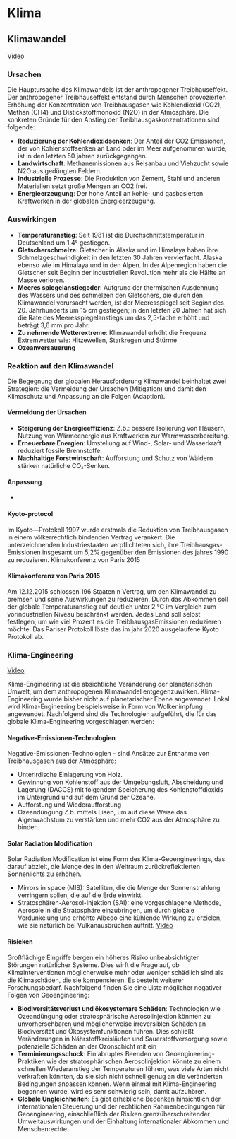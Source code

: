 # Klima

## Klimawandel
[Video](https://www.youtube.com/watch?v=tMwFNMfjFuU)

### Ursachen
Die Hauptursache des Klimawandels ist der anthropogener Treibhauseffekt. Der anthropogener Treibhauseffekt entstand durch Menschen provozierten Erhöhung der Konzentration von Treibhausgasen wie Kohlendioxid (CO2), Methan (CH4) und Distickstoffmonoxid (N2O) in der Atmosphäre. Die konkreten Gründe für den Anstieg der Treibhausgaskonzentrationen sind folgende:
- **Reduzierung der Kohlendioxidsenken**: Der Anteil der CO2 Emissionen, der von Kohlenstoffsenken an Land oder im Meer aufgenommen wurde, ist in den letzten 50 jahren zurückgegangen.
- **Landwirtschaft**: Methanemissionen aus Reisanbau und Viehzucht sowie N2O aus gedüngten Feldern.
- **Industrielle Prozesse**: Die Produktion von Zement, Stahl und anderen Materialien setzt große Mengen an CO2 frei.
- **Energieerzeugung**: Der hohe Anteil an kohle- und gasbasierten Kraftwerken in der globalen Energieerzeugung.

### Auswirkingen
  - **Temperaturanstieg**: Seit 1981 ist die Durchschnittstemperatur in Deutschland um 1,4° gestiegen.
  - **Gletscherschmelze**: Gletscher in Alaska und im Himalaya haben ihre Schmelzgeschwindigkeit in den letzten 30 Jahren vervierfacht. Alaska ebenso wie im Himalaya und in den Alpen. In der Alpenregion haben die Gletscher seit Beginn der industriellen Revolution mehr als die Hälfte an Masse verloren. 
  - **Meeres spiegelanstiegoder**: Aufgrund der thermischen Ausdehnung des Wassers und des schmelzen
den Gletschers, die durch den Klimawandel verursacht werden, ist der Meeresspiegel seit Beginn des 20. Jahrhunderts um 15 cm gestiegen; in den letzten 20 Jahren hat sich die Rate des Meeresspiegelanstiegs um das 2,5-fache erhöht und beträgt 3,6 mm pro Jahr.
  - **Zu nehmende Wetterextreme**: Klimawandel erhöht die Frequenz Extremwetter wie: Hitzewellen, Starkregen und Stürme
  - **Ozeanversauerung**

### Reaktion auf den Klimawandel
Die Begegnung der globalen Herausforderung Klimawandel beinhaltet zwei Strategien: die Vermeidung der Ursachen (Mitigation) und damit den Klimaschutz und Anpassung an die Folgen (Adaption).
#### Vermeidung der Ursachen
- **Steigerung der Energieeffizienz**: Z.b.: bessere Isolierung von Häusern, Nutzung von Wärmeenergie aus Kraftwerken zur Warmwasserbereitung.
- **Erneuerbare Energien**: Umstellung auf Wind-, Solar- und Wasserkraft reduziert fossile Brennstoffe.
- **Nachhaltige Forstwirtschaft**: Aufforstung und Schutz von Wäldern stärken natürliche CO₂-Senken.

#### Anpassung
 - 


#### Kyoto-protocol
lm Kyoto—Protokoll 1997 wurde erstmals die Reduktion von Treibhausgasen in einem völkerrechtlich bindenden Vertrag verankert. Die unterzeichnenden lndustriestaaten verpflichteten sich, ihre Treibhausgas-Emissionen insgesamt um 5,2% gegenüber den Emissionen des jahres 1990 zu reduzieren. 
Klimakonferenz von Paris 2015

#### Klimakonferenz von Paris 2015
Am 12.12.2015 schlossen 196 Staaten n Vertrag, um den Klimawandel zu bremsen und seine Auswirkungen zu reduzieren. Durch das Abkommen soll der globale Temperaturanstieg auf deutlich unter 2 °C im Vergleich zum vorindustriellen Niveau beschränkt werden. Jedes Land soll selbst festlegen, um wie viel Prozent es die TreibhausgasEmissionen reduzieren möchte. Das Pariser Protokoll löste das im jahr 2020 ausgelaufene Kyoto Protokoll ab.

### Klima-Engineering
[Video](https://www.youtube.com/watch?v=eYYJZaTIMb0)

Klima-Engineering ist die absichtliche Veränderung der planetarischen Umwelt, um dem anthropogenen Klimawandel entgegenzuwirken. Klima-Engineering wurde bisher nicht auf planetarischer Ebene angewendet. Lokal wird Klima-Engineering beispielsweise in Form von Wolkenimpfung angewendet. Nachfolgend sind die Technologien aufgeführt, die für das globale Klima-Engineering vorgeschlagen werden:

#### Negative-Emissionen-Technologien
Negative-Emissionen-Technologien – sind Ansätze zur Entnahme von Treibhausgasen aus der Atmosphäre: 
- Unterirdische Einlagerung von Holz.
- Gewinnung von Kohlenstoff aus der Umgebungsluft, Abscheidung und Lagerung (DACCS) mit folgendem Speicherung des Kohlenstoffdioxids im Untergrund und auf dem Grund der Ozeane.
- Aufforstung und Wiederaufforstung
- Ozeandüngung Z.b. mittels Eisen, um auf diese Weise das Algenwachstum zu verstärken und mehr CO2 aus der Atmosphäre zu binden.

#### Solar Radiation Modification
Solar Radiation Modification ist eine Form des Klima-Geoengineerings, das darauf abzielt, die Menge des in den Weltraum zurückreflektierten Sonnenlichts zu erhöhen.
- Mirrors in space (MIS): Satelliten, die die Menge der Sonnenstrahlung verringern sollen, die auf die Erde einwirkt.
- Stratosphären-Aerosol-Injektion (SAI): eine vorgeschlagene Methode, Aerosole in die Stratosphäre einzubringen, um durch globale Verdunkelung und erhöhte Albedo eine kühlende Wirkung zu erzielen, wie sie natürlich bei Vulkanausbrüchen auftritt. [Video](https://www.youtube.com/watch?v=dSu5sXmsur4)

#### Risieken
Großflächige Eingriffe bergen ein höheres Risiko unbeabsichtigter Störungen natürlicher Systeme. Dies wirft die Frage auf, ob Klimainterventionen möglicherweise mehr oder weniger schädlich sind als die Klimaschäden, die sie kompensieren. Es besteht weiterer Forschungsbedarf. Nachfolgend finden Sie eine Liste möglicher negativer Folgen von Geoengineering:
- **Biodiversitätsverlust und ökosystemare Schäden**: Technologien wie Ozeandüngung oder stratosphärische Aerosolinjektion könnten zu unvorhersehbaren und möglicherweise irreversiblen Schäden an Biodiversität und Ökosystemfunktionen führen. Dies schließt Veränderungen in Nährstoffkreisläufen und Sauerstoffversorgung sowie potenzielle Schäden an der Ozonschicht mit ein​
- **Terminierungsschock**: Ein abruptes Beenden von Geoengineering-Praktiken wie der stratosphärischen Aerosolinjektion könnte zu einem schnellen Wiederanstieg der Temperaturen führen, was viele Arten nicht verkraften könnten, da sie sich nicht schnell genug an die veränderten Bedingungen anpassen können​. Wenn einmal mit Klima-Engineering begonnen wurde, wird es sehr schwierig sein, damit aufzuhören.
- **Globale Ungleichheiten**: Es gibt erhebliche Bedenken hinsichtlich der internationalen Steuerung und der rechtlichen Rahmenbedingungen für Geoengineering, einschließlich der Risiken grenzüberschreitender Umweltauswirkungen und der Einhaltung internationaler Abkommen und Menschenrechte​.


